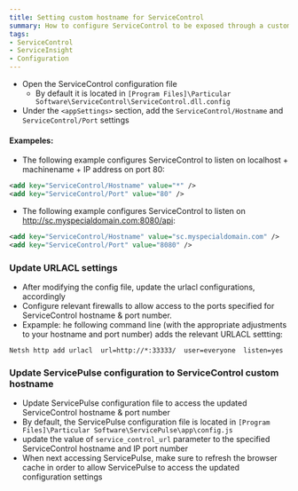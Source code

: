 ```yaml
---
title: Setting custom hostname for ServiceControl
summary: How to configure ServiceControl to be exposed through a custom hostname and IP port
tags:
- ServiceControl
- ServiceInsight
- Configuration
---
```


* Open the ServiceControl configuration file
   * By default it is located in ```[Program Files]\Particular Software\ServiceControl\ServiceControl.dll.config```  
* Under the ```<appSettings>``` section, add the ```ServiceControl/Hostname``` and ```ServiceControl/Port``` settings 

#### Exampeles:
   
* The following example configures ServiceControl to listen on localhost + machinename + IP address on port 80:

```xml 
<add key="ServiceControl/Hostname" value="*" />
<add key="ServiceControl/Port" value="80" />
```

* The following example configures ServiceControl to listen on http://sc.myspecialdomain.com:8080/api:

```xml
<add key="ServiceControl/Hostname" value="sc.myspecialdomain.com" />
<add key="ServiceControl/Port" value="8080" />
```

### Update URLACL settings

* After modifying the config file, update the urlacl configurations, accordingly 
* Configure relevant firewalls to allow access to the ports specified for ServiceControl hostname & port number.
* Expample: he following command line (with the appropriate adjustments to your hostname and port number) adds the relevant URLACL settting:  

```
Netsh http add urlacl  url=http://*:33333/  user=everyone  listen=yes
```


### Update ServicePulse configuration to ServiceControl custom hostname

* Update ServicePulse configuration file to access the updated ServiceControl hostname & port number
* By default, the ServicePulse configuration file is located in ```[Program Files]\Particular Software\ServicePulse\app\config.js```
* update the value of ```service_control_url``` parameter to the specified ServiceControl hostname and IP port number
* When next accessing ServicePulse, make sure to refresh the browser cache in order to allow ServicePulse to access the updated configuration settings 


